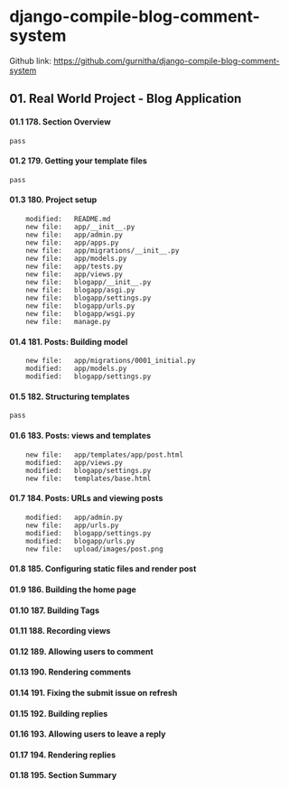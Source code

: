 # django-compile-blog-comment-system
Github link: https://github.com/gurnitha/django-compile-blog-comment-system

## 01. Real World Project - Blog Application

#### 01.1 178. Section Overview
	pass

#### 01.2 179. Getting your template files
	pass


#### 01.3 180. Project setup

        modified:   README.md
        new file:   app/__init__.py
        new file:   app/admin.py
        new file:   app/apps.py
        new file:   app/migrations/__init__.py
        new file:   app/models.py
        new file:   app/tests.py
        new file:   app/views.py
        new file:   blogapp/__init__.py
        new file:   blogapp/asgi.py
        new file:   blogapp/settings.py
        new file:   blogapp/urls.py
        new file:   blogapp/wsgi.py
        new file:   manage.py


#### 01.4 181. Posts: Building model

        new file:   app/migrations/0001_initial.py
        modified:   app/models.py
        modified:   blogapp/settings.py


#### 01.5 182. Structuring templates
	pass


#### 01.6 183. Posts: views and templates

        new file:   app/templates/app/post.html
        modified:   app/views.py
        modified:   blogapp/settings.py
        new file:   templates/base.html


#### 01.7 184. Posts: URLs and viewing posts

        modified:   app/admin.py
        new file:   app/urls.py
        modified:   blogapp/settings.py
        modified:   blogapp/urls.py
        new file:   upload/images/post.png

        
#### 01.8 185. Configuring static files and render post
#### 01.9 186. Building the home page
#### 01.10 187. Building Tags
#### 01.11 188. Recording views
#### 01.12 189. Allowing users to comment
#### 01.13 190. Rendering comments
#### 01.14 191. Fixing the submit issue on refresh
#### 01.15 192. Building replies
#### 01.16 193. Allowing users to leave a reply
#### 01.17 194. Rendering replies
#### 01.18 195. Section Summary
